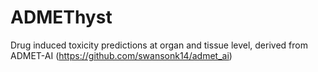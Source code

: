 # ADMEThyst
Drug induced toxicity predictions at organ and tissue level, derived from ADMET-AI (https://github.com/swansonk14/admet_ai)
